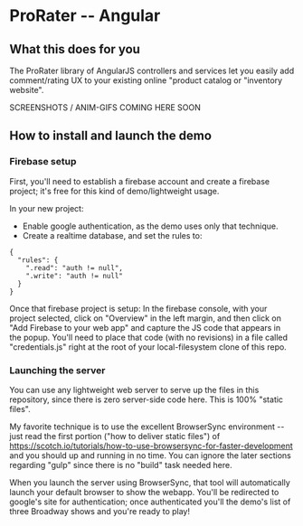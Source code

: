 # ProRater -- Angular 

## What this does for you

The ProRater library of AngularJS controllers and services let you easily add comment/rating UX to your existing online "product catalog or "inventory website".

SCREENSHOTS / ANIM-GIFS COMING HERE SOON

## How to install and launch the demo

### Firebase setup

First, you'll need to establish a firebase account and create a firebase project; it's free for this kind of demo/lightweight usage.

In your new project:
* Enable google authentication, as the demo uses only that technique.
* Create a realtime database, and set the rules to:
```
{
  "rules": {
    ".read": "auth != null",
    ".write": "auth != null"
  }
}
```

Once that firebase project is setup:  In the firebase console, with your project selected, click on "Overview" in the left margin, and then click on "Add Firebase to your web app" and capture the JS code that appears in the popup.  You'll need to place that code (with no revisions) in a file called "credentials.js" right at the root of your local-filesystem clone of this repo.

### Launching the server

You can use any lightweight web server to serve up the files in this repository, since there is zero server-side code here.  This is 100% "static files".  

My favorite technique is to use the excellent BrowserSync environment -- just read the first portion ("how to deliver static files") of https://scotch.io/tutorials/how-to-use-browsersync-for-faster-development and you should up and running in no time.
You can ignore the later sections regarding "gulp" since there is no "build" task needed here.

When you launch the server using BrowserSync, that tool will automatically launch your default browser to show the webapp.  You'll be redirected to google's site for authentication; once authenticated you'll the demo's list of three Broadway shows and you're ready to play!









